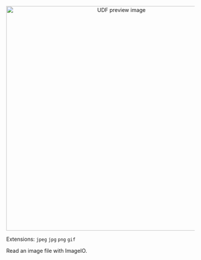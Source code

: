 <!--fused:preview-->
<p align="center"><img src="https://fused-magic.s3.us-west-2.amazonaws.com/thumbnails/udf_cards/imageio_png.png" width="600" alt="UDF preview image"></p>

<!--fused:filePreview-->
Extensions: `jpeg` `jpg` `png` `gif`

<!--fused:readme-->
Read an image file with ImageIO.
